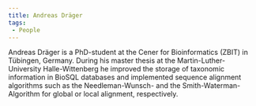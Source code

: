 ```yaml
---
title: Andreas Dräger
tags:
 - People
---
```


Andreas Dräger is a PhD-student at the Cener for Bioinformatics (ZBIT)
in Tübingen, Germany. During his master thesis at the
Martin-Luther-University Halle-Wittenberg he improved the storage of
taxonomic information in BioSQL databases and implemented sequence
alignment algorithms such as the Needleman-Wunsch- and the
Smith-Waterman-Algorithm for global or local alignment, respectively.
